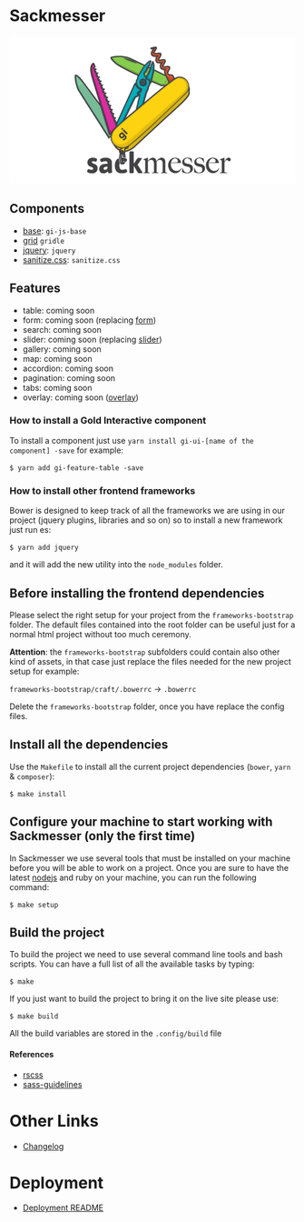 # Sackmesser

![Sackmesser logo](sackmesser.png)

## Components

- [base](https://github.com/Goldinteractive/js-base): `gi-js-base`
- [grid](http://gridle.org/) `gridle`
- [jquery](https://jquery.com): `jquery`
- [sanitize.css](https://github.com/jonathantneal/sanitize.css): `sanitize.css`

## Features

- table: coming soon
- form: coming soon (replacing [form](http://goldinteractive.github.io/ui-form/))
- search: coming soon
- slider: coming soon (replacing [slider](http://goldinteractive.github.io/ui-slider/))
- gallery: coming soon
- map: coming soon
- accordion: coming soon
- pagination: coming soon
- tabs: coming soon
- overlay: coming soon ([overlay](http://goldinteractive.github.io/ui-overlay/))


### How to install a Gold Interactive component

To install a component just use `yarn install gi-ui-[name of the component] -save` for example:

```shell
$ yarn add gi-feature-table -save
```


### How to install other frontend frameworks

Bower is designed to keep track of all the frameworks we are using in our project (jquery plugins, libraries and so on) so to install a new framework just run es:

```shell
$ yarn add jquery
```
and it will add the new utility into the `node_modules` folder.


## Before installing the frontend dependencies

Please select the right setup for your project from the `frameworks-bootstrap` folder.
The default files contained into the root folder can be useful just for a normal html project without too much ceremony.

__Attention__: the `frameworks-bootstrap` subfolders could contain also other kind of assets, in that case just replace the files needed for the new project setup for example:

`frameworks-bootstrap/craft/.bowerrc` -> `.bowerrc`

Delete the `frameworks-bootstrap` folder, once you have replace the config files.


## Install all the dependencies

Use the `Makefile` to install all the current project dependencies (`bower`, `yarn` & `composer`):

```shell
$ make install
```


## Configure your machine to start working with Sackmesser (only the first time)

In Sackmesser we use several tools that must be installed on your machine before you will be able to work on a project. Once you are sure to have the latest [nodejs](http://nodejs.org/) and ruby on your machine, you can run the following command:

```shell
$ make setup
```


## Build the project

To build the project we need to use several command line tools and bash scripts. You can have a full list of all the available tasks by typing:

```shell
$ make
```

If you just want to build the project to bring it on the live site please use:

```shell
$ make build
```

All the build variables are stored in the `.config/build` file


#### References

- [rscss](http://rscss.io/)
- [sass-guidelines](http://sass-guidelin.es/)


# Other Links

- [Changelog](CHANGELOG.md)


# Deployment

- [Deployment README](.deployment/README.md)


